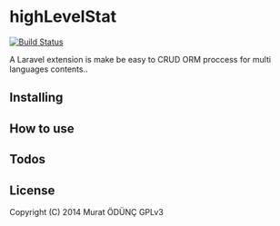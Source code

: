 highLevelStat
=============
[![Build Status](https://travis-ci.org/muratsplat/highLevelStat.svg)](https://travis-ci.org/muratsplat/highLevelStat)


A Laravel extension is make be easy to CRUD ORM proccess for multi languages contents..

Installing
----------

How to use
----------

Todos
-----


License
--------
Copyright (C) 2014 Murat ÖDÜNÇ  GPLv3

